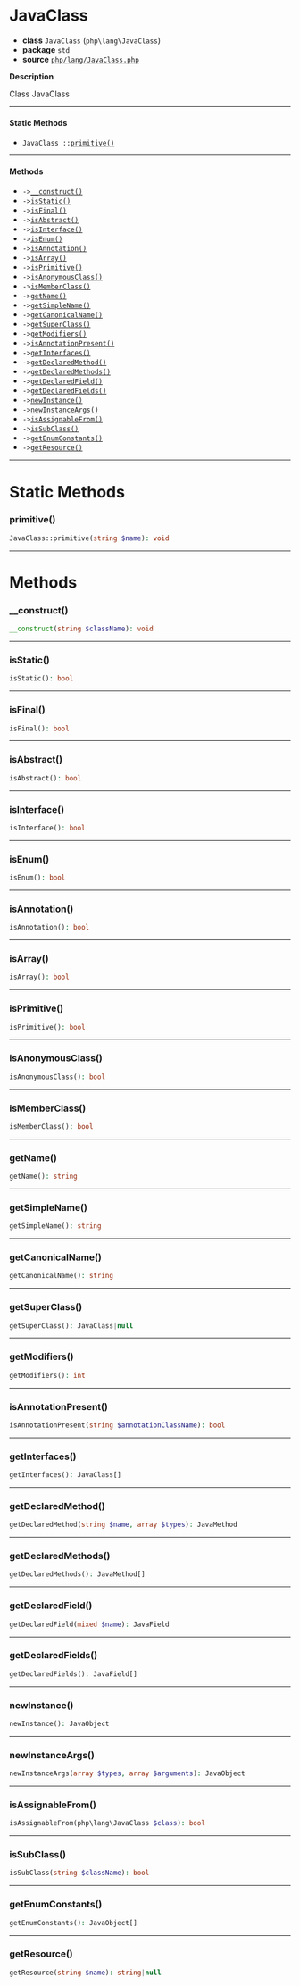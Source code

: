 # JavaClass

- **class** `JavaClass` (`php\lang\JavaClass`)
- **package** `std`
- **source** [`php/lang/JavaClass.php`](./src/main/resources/JPHP-INF/sdk/php/lang/JavaClass.php)

**Description**

Class JavaClass

---

#### Static Methods

- `JavaClass ::`[`primitive()`](#method-primitive)

---

#### Methods

- `->`[`__construct()`](#method-__construct)
- `->`[`isStatic()`](#method-isstatic)
- `->`[`isFinal()`](#method-isfinal)
- `->`[`isAbstract()`](#method-isabstract)
- `->`[`isInterface()`](#method-isinterface)
- `->`[`isEnum()`](#method-isenum)
- `->`[`isAnnotation()`](#method-isannotation)
- `->`[`isArray()`](#method-isarray)
- `->`[`isPrimitive()`](#method-isprimitive)
- `->`[`isAnonymousClass()`](#method-isanonymousclass)
- `->`[`isMemberClass()`](#method-ismemberclass)
- `->`[`getName()`](#method-getname)
- `->`[`getSimpleName()`](#method-getsimplename)
- `->`[`getCanonicalName()`](#method-getcanonicalname)
- `->`[`getSuperClass()`](#method-getsuperclass)
- `->`[`getModifiers()`](#method-getmodifiers)
- `->`[`isAnnotationPresent()`](#method-isannotationpresent)
- `->`[`getInterfaces()`](#method-getinterfaces)
- `->`[`getDeclaredMethod()`](#method-getdeclaredmethod)
- `->`[`getDeclaredMethods()`](#method-getdeclaredmethods)
- `->`[`getDeclaredField()`](#method-getdeclaredfield)
- `->`[`getDeclaredFields()`](#method-getdeclaredfields)
- `->`[`newInstance()`](#method-newinstance)
- `->`[`newInstanceArgs()`](#method-newinstanceargs)
- `->`[`isAssignableFrom()`](#method-isassignablefrom)
- `->`[`isSubClass()`](#method-issubclass)
- `->`[`getEnumConstants()`](#method-getenumconstants)
- `->`[`getResource()`](#method-getresource)

---
# Static Methods

<a name="method-primitive"></a>

### primitive()
```php
JavaClass::primitive(string $name): void
```

---
# Methods

<a name="method-__construct"></a>

### __construct()
```php
__construct(string $className): void
```

---

<a name="method-isstatic"></a>

### isStatic()
```php
isStatic(): bool
```

---

<a name="method-isfinal"></a>

### isFinal()
```php
isFinal(): bool
```

---

<a name="method-isabstract"></a>

### isAbstract()
```php
isAbstract(): bool
```

---

<a name="method-isinterface"></a>

### isInterface()
```php
isInterface(): bool
```

---

<a name="method-isenum"></a>

### isEnum()
```php
isEnum(): bool
```

---

<a name="method-isannotation"></a>

### isAnnotation()
```php
isAnnotation(): bool
```

---

<a name="method-isarray"></a>

### isArray()
```php
isArray(): bool
```

---

<a name="method-isprimitive"></a>

### isPrimitive()
```php
isPrimitive(): bool
```

---

<a name="method-isanonymousclass"></a>

### isAnonymousClass()
```php
isAnonymousClass(): bool
```

---

<a name="method-ismemberclass"></a>

### isMemberClass()
```php
isMemberClass(): bool
```

---

<a name="method-getname"></a>

### getName()
```php
getName(): string
```

---

<a name="method-getsimplename"></a>

### getSimpleName()
```php
getSimpleName(): string
```

---

<a name="method-getcanonicalname"></a>

### getCanonicalName()
```php
getCanonicalName(): string
```

---

<a name="method-getsuperclass"></a>

### getSuperClass()
```php
getSuperClass(): JavaClass|null
```

---

<a name="method-getmodifiers"></a>

### getModifiers()
```php
getModifiers(): int
```

---

<a name="method-isannotationpresent"></a>

### isAnnotationPresent()
```php
isAnnotationPresent(string $annotationClassName): bool
```

---

<a name="method-getinterfaces"></a>

### getInterfaces()
```php
getInterfaces(): JavaClass[]
```

---

<a name="method-getdeclaredmethod"></a>

### getDeclaredMethod()
```php
getDeclaredMethod(string $name, array $types): JavaMethod
```

---

<a name="method-getdeclaredmethods"></a>

### getDeclaredMethods()
```php
getDeclaredMethods(): JavaMethod[]
```

---

<a name="method-getdeclaredfield"></a>

### getDeclaredField()
```php
getDeclaredField(mixed $name): JavaField
```

---

<a name="method-getdeclaredfields"></a>

### getDeclaredFields()
```php
getDeclaredFields(): JavaField[]
```

---

<a name="method-newinstance"></a>

### newInstance()
```php
newInstance(): JavaObject
```

---

<a name="method-newinstanceargs"></a>

### newInstanceArgs()
```php
newInstanceArgs(array $types, array $arguments): JavaObject
```

---

<a name="method-isassignablefrom"></a>

### isAssignableFrom()
```php
isAssignableFrom(php\lang\JavaClass $class): bool
```

---

<a name="method-issubclass"></a>

### isSubClass()
```php
isSubClass(string $className): bool
```

---

<a name="method-getenumconstants"></a>

### getEnumConstants()
```php
getEnumConstants(): JavaObject[]
```

---

<a name="method-getresource"></a>

### getResource()
```php
getResource(string $name): string|null
```